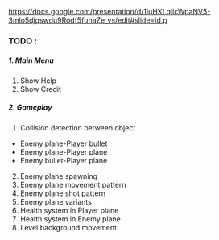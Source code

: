 https://docs.google.com/presentation/d/1iuHXLqilcWpaNV5-3mlo5djqswdu9Rodf5fuhaZe_vs/edit#slide=id.p

### TODO :
##### 1. Main Menu
1. Show Help
2. Show Credit
##### 2. Gameplay
1. Collision detection between object
* Enemy plane-Player bullet
* Enemy plane-Player plane
* Enemy bullet-Player plane
2. Enemy plane spawning
3. Enemy plane movement pattern
4. Enemy plane shot pattern
5. Enemy plane variants
6. Health system in Player plane
7. Health system in Enemy plane
8. Level background movement
